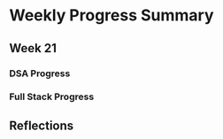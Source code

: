 # Weekly Progress Summary  

## Week 21

### **DSA Progress**  

### **Full Stack Progress**

## **Reflections**
